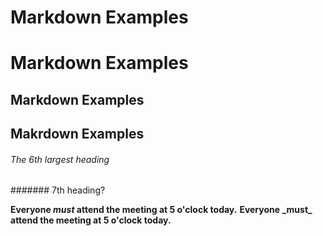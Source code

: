 Markdown Examples
===
# Markdown Examples

## Markdown Examples
Makrdown Examples
---

###### The 6th largest heading
####### 7th heading?

**Everyone _must_ attend the meeting at 5 o'clock today.**
**Everyone \_must\_ attend the meeting at 5 o'clock today.**
